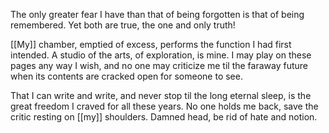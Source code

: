 The only greater fear I have than that of being forgotten is that of being remembered. Yet both are true, the one and only truth!

[[My]] chamber, emptied of excess, performs the function I had first intended. A studio of the arts, of exploration, is mine. I may play on these pages any way I wish, and no one may criticize me til the faraway future when its contents are cracked open for someone to see.

That I can write and write, and never stop til the long eternal sleep, is the great freedom I craved for all these years. No one holds me back, save the critic resting on [[my]] shoulders. Damned head, be rid of hate and notion.